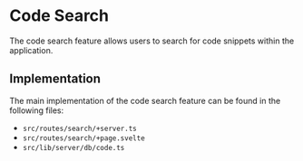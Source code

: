 # Code Search

The code search feature allows users to search for code snippets within the application.

## Implementation

The main implementation of the code search feature can be found in the following files:

*   `src/routes/search/+server.ts`
*   `src/routes/search/+page.svelte`
*   `src/lib/server/db/code.ts`
